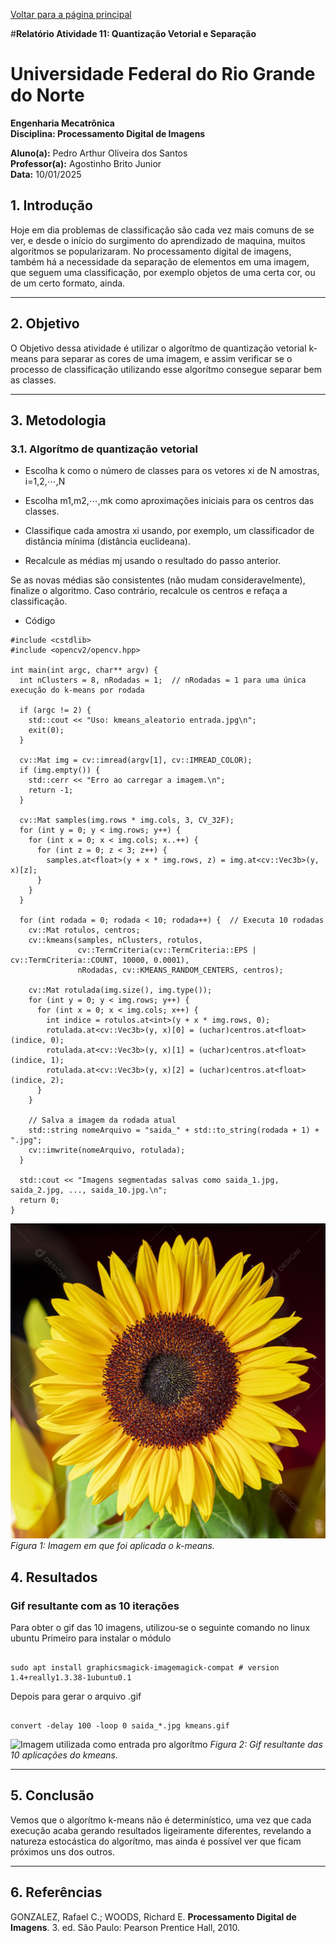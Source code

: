 <script type="text/javascript" async
  src="https://cdn.jsdelivr.net/npm/mathjax@3/es5/tex-mml-chtml.js">
</script>

[Voltar para a página principal](../index.md)

#**Relatório Atividade 11: Quantização Vetorial e Separação**

# Universidade Federal do Rio Grande do Norte

**Engenharia Mecatrônica**  
**Disciplina: Processamento Digital de Imagens**

**Aluno(a):** Pedro Arthur Oliveira dos Santos  
**Professor(a):** Agostinho Brito Junior  
**Data:** 10/01/2025

## 1. Introdução

Hoje em dia problemas de classificação são cada vez mais comuns de se ver, e desde o início do surgimento do aprendizado de maquina, muitos algoritmos
se popularizaram.
No processamento digital de imagens, também há a necessidade da separação de elementos em uma imagem, que seguem uma classificação, por exemplo objetos
de uma certa cor, ou de um certo formato, ainda.

---

## 2. Objetivo

O Objetivo dessa atividade é utilizar o algorítmo de quantização vetorial k-means para separar as cores de uma imagem, e assim verificar se o processo de classificação
utilizando esse algorítmo consegue separar bem as classes.

---


## 3. Metodologia

###  3.1. Algorítmo de quantização vetorial 

* Escolha k
 como o número de classes para os vetores xi
 de N
 amostras, i=1,2,⋯,N

* Escolha m1,m2,⋯,mk
 como aproximações iniciais para os centros das classes.

* Classifique cada amostra xi
 usando, por exemplo, um classificador de distância mínima (distância euclideana).

* Recalcule as médias mj
 usando o resultado do passo anterior.

Se as novas médias são consistentes (não mudam consideravelmente), finalize o algoritmo. Caso contrário, recalcule os centros e refaça a classificação.



* Código

```
#include <cstdlib>
#include <opencv2/opencv.hpp>

int main(int argc, char** argv) {
  int nClusters = 8, nRodadas = 1;  // nRodadas = 1 para uma única execução do k-means por rodada

  if (argc != 2) {
    std::cout << "Uso: kmeans_aleatorio entrada.jpg\n";
    exit(0);
  }

  cv::Mat img = cv::imread(argv[1], cv::IMREAD_COLOR);
  if (img.empty()) {
    std::cerr << "Erro ao carregar a imagem.\n";
    return -1;
  }

  cv::Mat samples(img.rows * img.cols, 3, CV_32F);
  for (int y = 0; y < img.rows; y++) {
    for (int x = 0; x < img.cols; x..++) {
      for (int z = 0; z < 3; z++) {
        samples.at<float>(y + x * img.rows, z) = img.at<cv::Vec3b>(y, x)[z];
      }
    }
  }

  for (int rodada = 0; rodada < 10; rodada++) {  // Executa 10 rodadas
    cv::Mat rotulos, centros;
    cv::kmeans(samples, nClusters, rotulos,
               cv::TermCriteria(cv::TermCriteria::EPS | cv::TermCriteria::COUNT, 10000, 0.0001),
               nRodadas, cv::KMEANS_RANDOM_CENTERS, centros);

    cv::Mat rotulada(img.size(), img.type());
    for (int y = 0; y < img.rows; y++) {
      for (int x = 0; x < img.cols; x++) {
        int indice = rotulos.at<int>(y + x * img.rows, 0);
        rotulada.at<cv::Vec3b>(y, x)[0] = (uchar)centros.at<float>(indice, 0);
        rotulada.at<cv::Vec3b>(y, x)[1] = (uchar)centros.at<float>(indice, 1);
        rotulada.at<cv::Vec3b>(y, x)[2] = (uchar)centros.at<float>(indice, 2);
      }
    }

    // Salva a imagem da rodada atual
    std::string nomeArquivo = "saida_" + std::to_string(rodada + 1) + ".jpg";
    cv::imwrite(nomeArquivo, rotulada);
  }

  std::cout << "Imagens segmentadas salvas como saida_1.jpg, saida_2.jpg, ..., saida_10.jpg.\n";
  return 0;
}

```


![Imagem utilizada como entrada pro algorítmo](./imagens/flor.jpg)
*Figura 1: Imagem em que foi aplicada o k-means.*


## 4. Resultados

### Gif resultante com as 10 iterações
Para obter o gif das 10 imagens, utilizou-se o seguinte comando no linux ubuntu
Primeiro para instalar o módulo 

```

sudo apt install graphicsmagick-imagemagick-compat # version 1.4+really1.3.38-1ubuntu0.1

```


Depois para gerar o arquivo .gif

```

convert -delay 100 -loop 0 saida_*.jpg kmeans.gif

```

![Imagem utilizada como entrada pro algorítmo](./imagens/kmeans.gif)
*Figura 2: Gif resultante das 10 aplicações do kmeans.*

---

## 5. Conclusão

Vemos que o algorítmo k-means não é determinístico, uma vez que cada execução acaba gerando resultados ligeiramente diferentes, revelando a natureza estocástica do algorítmo, mas ainda é possível ver que ficam próximos uns dos outros.

---

## 6. Referências

GONZALEZ, Rafael C.; WOODS, Richard E. **Processamento Digital de Imagens**. 3. ed. São Paulo: Pearson Prentice Hall, 2010.
